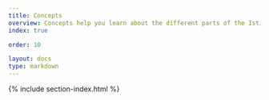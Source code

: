 ```yaml
---
title: Concepts
overview: Concepts help you learn about the different parts of the Istio system and the abstractions it uses.
index: true

order: 10

layout: docs
type: markdown
---
```


{% include section-index.html %}
